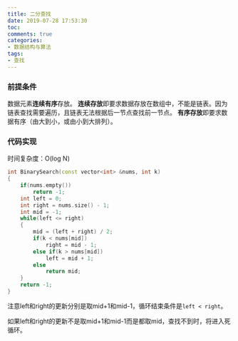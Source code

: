 ```yaml
---
title: 二分查找
date: 2019-07-28 17:53:30
toc: 
comments: true
categories: 
- 数据结构与算法
tags: 
- 查找
---
```


### 前提条件
数据元素**连续有序**存放。
**连续存放**即要求数据存放在数组中，不能是链表。因为链表查找需要遍历，且链表无法根据后一节点查找前一节点。
**有序存放**即要求数据有序（由大到小，或由小到大排列）。

### 代码实现
时间复杂度：O(log N)
```cpp
int BinarySearch(const vector<int> &nums, int k)
{
    if(nums.empty())
        return -1;
    int left = 0;
    int right = nums.size() - 1;
    int mid = -1;
    while(left <= right)
    {
        mid = (left + right) / 2;
        if(k < nums[mid])
            right = mid - 1;
        else if(k > nums[mid])
            left = mid + 1;
        else
            return mid;
    }
    return -1;
}
```
注意left和right的更新分别是取mid+1和mid-1，循环结束条件是``left < right``。

如果left和right的更新不是取mid+1和mid-1而是都取mid，查找不到时，将进入死循环。